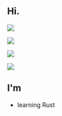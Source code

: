 ## Hi.

![](https://komarev.com/ghpvc/?username=ethanwang314159&color=2e933c&style=plastic)  

![](https://github-readme-stats.vercel.app/api/top-langs/?username=ethanwang314159&theme=tokyonight&layout=pie)

![](https://github-readme-stats.hackclub.dev/api/wakatime?username=20831&api_domain=hackatime.hackclub.com&&custom_title=Hackatime+Stats&layout=compact&cache_seconds=0&langs_count=8&theme=highcontrast)  
  
![](https://github-readme-stats.vercel.app/api?username=ethanwang314159&theme=tokyonight)  
## I'm
- learning Rust
